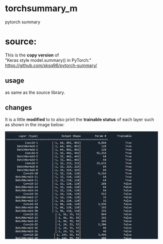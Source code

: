 # torchsummary_m
pytorch summary 

# source:
This is the __copy version__ of </br>
"Keras style model.summary() in PyTorch:" 
https://github.com/sksq96/pytorch-summary/

## usage
as same as the source library.

## changes
It is a little **modified** to to also print the **trainable status** of each layer such as shown in the image below:

![alt text](./IMGg.png?raw=true)

